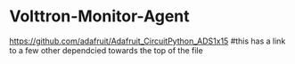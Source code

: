 # Volttron-Monitor-Agent
https://github.com/adafruit/Adafruit_CircuitPython_ADS1x15
#this has a link to a few other dependcied towards the top of the file
